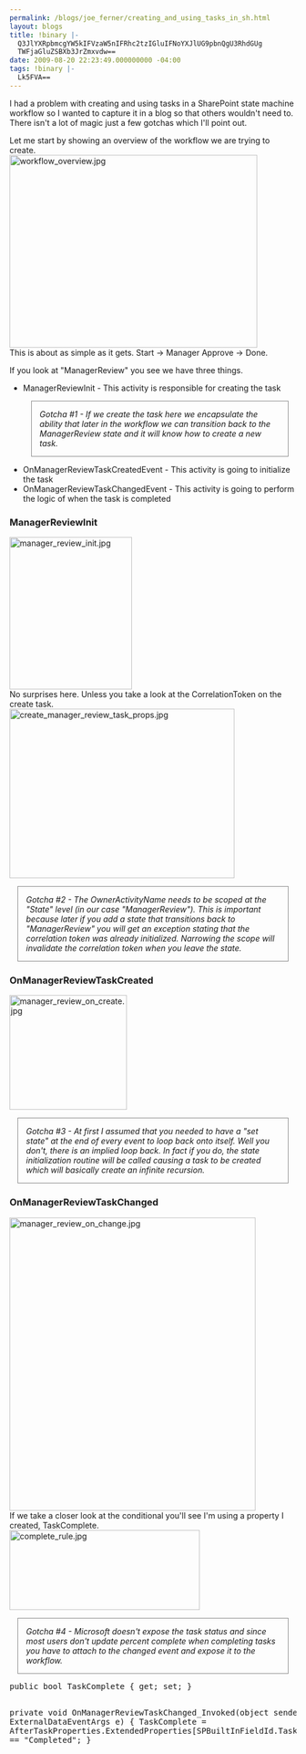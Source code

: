 ```yaml
---
permalink: /blogs/joe_ferner/creating_and_using_tasks_in_sh.html
layout: blogs
title: !binary |-
  Q3JlYXRpbmcgYW5kIFVzaW5nIFRhc2tzIGluIFNoYXJlUG9pbnQgU3RhdGUg
  TWFjaGluZSBXb3JrZmxvdw==
date: 2009-08-20 22:23:49.000000000 -04:00
tags: !binary |-
  Lk5FVA==
---
```

<p>I had a problem with creating and using tasks in a SharePoint state machine workflow so I wanted to capture it in a blog so that others wouldn't need to. There isn't a lot of magic just a few gotchas which I'll point out.</p>
<p>Let me start by showing an overview of the workflow we are trying to create.<br>
<img class="mt-image-none" alt="workflow_overview.jpg" src="http://www.nearinfinity.com/blogs/2009/08/20/workflow_overview.jpg" width="435" height="338" /><br>
This is about as simple as it gets. Start -> Manager Approve -> Done.</p>
<p>If you look at "ManagerReview" you see we have three things.
<ul>
<li>ManagerReviewInit - This activity is responsible for creating the task<br>
<div class="gotcha"><span class="gotcha-title">Gotcha #1</span> - If we create the task here we encapsulate the ability that later in the workflow we can transition back to the ManagerReview state and it will know how to create a new task.</div></li>
<li>OnManagerReviewTaskCreatedEvent - This activity is going to initialize the task</li>
<li>OnManagerReviewTaskChangedEvent - This activity is going to perform the logic of when the task is completed</li>
</ul>
</p>
<p>
  <h3>ManagerReviewInit</h3>
  <img alt="manager_review_init.jpg" src="http://www.nearinfinity.com/blogs/2009/08/20/manager_review_init.jpg" width="215" height="267" class="mt-image-none" style="" /><br>
  No surprises here. Unless you take a look at the CorrelationToken on
  the create task.<br>
  <img alt="create_manager_review_task_props.jpg" src="http://www.nearinfinity.com/blogs/2009/08/20/create_manager_review_task_props.jpg" width="395" height="297" class="mt-image-none" style="" /><br>
  <div class="gotcha"><span class="gotcha-title">Gotcha #2</span> - 
  The OwnerActivityName needs to be scoped at the "State" level
  (in our case "ManagerReview"). This is important because later if
  you add a state that transitions back to "ManagerReview" you will
  get an exception stating that the correlation token was already
  initialized. Narrowing the scope will invalidate the correlation token
  when you leave the state.
  </div>
</p>
<p>
  <h3>OnManagerReviewTaskCreated</h3>
  <img alt="manager_review_on_create.jpg" src="http://www.nearinfinity.com/blogs/2009/08/20/manager_review_on_create.jpg" width="206" height="201" class="mt-image-none" style="" /><br>
  <div class="gotcha"><span class="gotcha-title">Gotcha #3</span> -
  At first I assumed that you needed to have a "set state" at the end
  of every event to loop back onto itself. Well you don't, there is an implied loop back. In fact if you do, the state initialization
  routine will be called causing a task to be created which will
  basically create an infinite recursion.
  </div>
</p>
<p>
  <h3>OnManagerReviewTaskChanged</h3>
  <img alt="manager_review_on_change.jpg" src="http://www.nearinfinity.com/blogs/2009/08/20/manager_review_on_change.jpg" width="432" height="514" class="mt-image-none" style="" /><br>
  If we take a closer look at the conditional you'll see I'm using
  a property I created, TaskComplete.<br>
  <img alt="complete_rule.jpg" src="http://www.nearinfinity.com/blogs/2009/08/20/complete_rule.jpg" width="334" height="140" class="mt-image-none" style="" /><br>
  <div class="gotcha"><span class="gotcha-title">Gotcha #4</span> -
  Microsoft doesn't expose the task status and since
  most users don't update percent complete when completing tasks you have to attach to the changed event
  and expose it to the workflow.
  </div>
  <pre class="prettyprint">
public bool TaskComplete { get; set; }
  
private void OnManagerReviewTaskChanged_Invoked(object sender, ExternalDataEventArgs e) {
  TaskComplete = AfterTaskProperties.ExtendedProperties[SPBuiltInFieldId.TaskStatus].ToString() == "Completed";
}
</pre>
</p>
<style type="text/css">
		    .gotcha {
  font-style: italic;
  border: 1px solid #888888;
  margin: 1em;
  padding: 1em;
}

.gotcha-title {
  font-weight: bold;
}
</style> 
